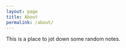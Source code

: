 ```yaml
---
layout: page
title: About
permalink: /about/
---
```


This is a place to jot down some random notes.
